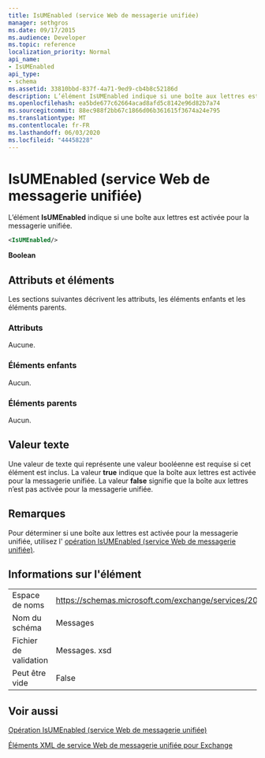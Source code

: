 ```yaml
---
title: IsUMEnabled (service Web de messagerie unifiée)
manager: sethgros
ms.date: 09/17/2015
ms.audience: Developer
ms.topic: reference
localization_priority: Normal
api_name:
- IsUMEnabled
api_type:
- schema
ms.assetid: 33810bbd-837f-4a71-9ed9-cb4b8c52186d
description: L’élément IsUMEnabled indique si une boîte aux lettres est activée pour la messagerie unifiée.
ms.openlocfilehash: ea5bde677c62664acad8afd5c8142e96d82b7a74
ms.sourcegitcommit: 88ec988f2bb67c1866d06b361615f3674a24e795
ms.translationtype: MT
ms.contentlocale: fr-FR
ms.lasthandoff: 06/03/2020
ms.locfileid: "44458228"
---
```

# <a name="isumenabled-um-web-service"></a>IsUMEnabled (service Web de messagerie unifiée)

L’élément **IsUMEnabled** indique si une boîte aux lettres est activée pour la messagerie unifiée. 
  
```xml
<IsUMEnabled/>
```

 **Boolean**
## <a name="attributes-and-elements"></a>Attributs et éléments

Les sections suivantes décrivent les attributs, les éléments enfants et les éléments parents.
  
### <a name="attributes"></a>Attributs

Aucune.
  
### <a name="child-elements"></a>Éléments enfants

Aucun.
  
### <a name="parent-elements"></a>Éléments parents

Aucun.
  
## <a name="text-value"></a>Valeur texte

Une valeur de texte qui représente une valeur booléenne est requise si cet élément est inclus. La valeur **true** indique que la boîte aux lettres est activée pour la messagerie unifiée. La valeur **false** signifie que la boîte aux lettres n’est pas activée pour la messagerie unifiée. 
  
## <a name="remarks"></a>Remarques

Pour déterminer si une boîte aux lettres est activée pour la messagerie unifiée, utilisez l' [opération IsUMEnabled (service Web de messagerie unifiée)](isumenabled-operation-um-web-service.md).
  
## <a name="element-information"></a>Informations sur l'élément

|||
|:-----|:-----|
|Espace de noms  <br/> |https://schemas.microsoft.com/exchange/services/2006/messages  <br/> |
|Nom du schéma  <br/> |Messages  <br/> |
|Fichier de validation  <br/> |Messages. xsd  <br/> |
|Peut être vide  <br/> |False  <br/> |
   
## <a name="see-also"></a>Voir aussi



[Opération IsUMEnabled (service Web de messagerie unifiée)](isumenabled-operation-um-web-service.md)


[Éléments XML de service Web de messagerie unifiée pour Exchange](unified-messaging-web-service-xml-elements-for-exchange.md)

